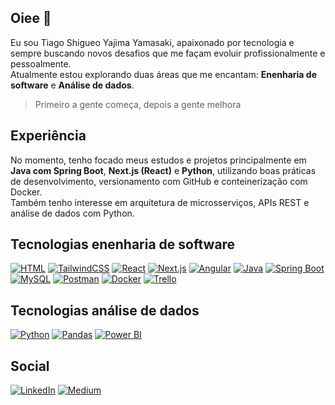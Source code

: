 ## Oiee 👋

Eu sou Tiago Shigueo Yajima Yamasaki, apaixonado por tecnologia e sempre buscando novos desafios que me façam evoluir profissionalmente e pessoalmente. </br>
Atualmente estou explorando duas áreas que me encantam: **Enenharia de software** e **Análise de dados**.

> Primeiro a gente começa, depois a gente melhora

## Experiência

No momento, tenho focado meus estudos e projetos principalmente em **Java com Spring Boot**, **Next.js (React)** e **Python**, utilizando boas práticas de desenvolvimento, versionamento com GitHub e conteinerização com Docker. </br>
Também tenho interesse em arquitetura de microsserviços, APIs REST e análise de dados com Python.

## Tecnologias enenharia de software

[![HTML](https://img.shields.io/badge/HTML-%23E34F26.svg?style=for-the-badge&logo=html5&logoColor=white)](#)
[![TailwindCSS](https://img.shields.io/badge/Tailwind%20CSS-%2338B2AC.svg?style=for-the-badge&logo=tailwind-css&logoColor=white)](#)
[![React](https://img.shields.io/badge/React-%2320232a.svg?style=for-the-badge&logo=react&logoColor=%2361DAFB)](#)
[![Next.js](https://img.shields.io/badge/Next.js-black?style=for-the-badge&logo=next.js&logoColor=white)](#)
[![Angular](https://img.shields.io/badge/Angular-%23DD0031.svg?style=for-the-badge&logo=angular&logoColor=white)](#)
[![Java](https://img.shields.io/badge/Java-%23ED8B00.svg?style=for-the-badge&logo=openjdk&logoColor=white)](#)
[![Spring Boot](https://img.shields.io/badge/Spring%20Boot-6DB33F?style=for-the-badge&logo=springboot&logoColor=fff)](#)
[![MySQL](https://img.shields.io/badge/MySQL-4479A1?style=for-the-badge&logo=mysql&logoColor=fff)](#)
[![Postman](https://img.shields.io/badge/Postman-FF6C37?style=for-the-badge&logo=postman&logoColor=white)](#)
[![Docker](https://img.shields.io/badge/Docker-2496ED?style=for-the-badge&logo=docker&logoColor=fff)](#)
[![Trello](https://img.shields.io/badge/Trello-0052CC?style=for-the-badge&logo=trello&logoColor=fff)](#)

## Tecnologias análise de dados

[![Python](https://img.shields.io/badge/Python-FFD43B?style=for-the-badge&logo=python&logoColor=blue)](#)
[![Pandas](https://img.shields.io/badge/Pandas-2C2D72?style=for-the-badge&logo=pandas&logoColor=white)](#)
[![Power BI](https://custom-icon-badges.demolab.com/badge/Power%20BI-F1C912?style=for-the-badge&logo=power-bi&logoColor=fff)](#)

## Social

[![LinkedIn](https://custom-icon-badges.demolab.com/badge/LinkedIn-0A66C2?style=for-the-badge&logo=linkedin-white&logoColor=fff)](https://linkedin.com/in/tiago-yamasaki)
[![Medium](https://img.shields.io/badge/Medium-black?style=for-the-badge&logo=medium&logoColor=white)](https://medium.com/@tiago.yamasaki)
